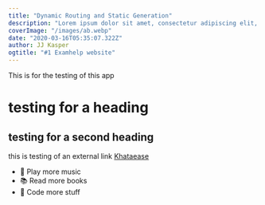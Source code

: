 ```yaml
---
title: "Dynamic Routing and Static Generation"
description: "Lorem ipsum dolor sit amet, consectetur adipiscing elit, sed do eiusmod tempor incididunt ut labore et dolore magna aliqua. Praesent elementum facilisis leo vel fringilla est ullamcorper eget. At imperdiet dui accumsan sit amet nulla facilities morbi tempus."
coverImage: "/images/ab.webp"
date: "2020-03-16T05:35:07.322Z"
author: JJ Kasper
ogtitle: "#1 Examhelp website"
---
```


This is for the testing of this app

# testing for a heading

## testing for a second heading

this is testing of an external link [Khataease](https://khataease.com "Khataease {rel='nofollow'}")

- 🎸 Play more music
- 📚 Read more books
- 👩 Code more stuff
